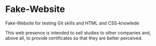 # Fake-Website
Fake-Website for testing Git skills and HTML and CSS-knowlede

This web presence is intended to sell studies to other companies and, above all, to provide certificates so that they are better perceived.
